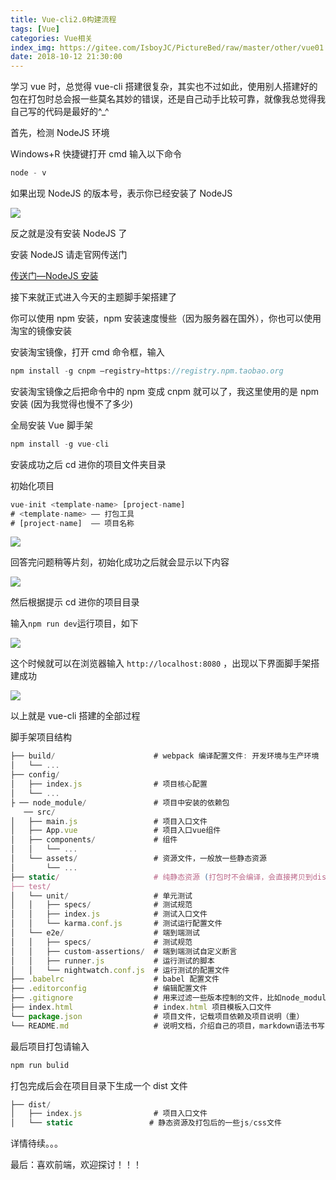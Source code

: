 ```yaml
---
title: Vue-cli2.0构建流程
tags: [Vue]
categories: Vue相关
index_img: https://gitee.com/IsboyJC/PictureBed/raw/master/other/vue01.jpg
date: 2018-10-12 21:30:00
---
```



学习 vue 时，总觉得 vue-cli 搭建很复杂，其实也不过如此，使用别人搭建好的包在打包时总会报一些莫名其妙的错误，还是自己动手比较可靠，就像我总觉得我自己写的代码是最好的\^\_^

首先，检测 NodeJS 环境

Windows+R 快捷键打开 cmd 输入以下命令

```js
node - v
```

如果出现 NodeJS 的版本号，表示你已经安装了 NodeJS

![](https://gitee.com/IsboyJC/PictureBed/raw/master/other/01.PNG)

反之就是没有安装 NodeJS 了

安装 NodeJS 请走官网传送门

[传送门—NodeJS 安装](https://nodejs.org/zh-cn/)

接下来就正式进入今天的主题脚手架搭建了

你可以使用 npm 安装，npm 安装速度慢些（因为服务器在国外），你也可以使用淘宝的镜像安装

安装淘宝镜像，打开 cmd 命令框，输入

```js
npm install -g cnpm –registry=https://registry.npm.taobao.org
```

安装淘宝镜像之后把命令中的 npm 变成 cnpm 就可以了，我这里使用的是 npm 安装 (因为我觉得也慢不了多少)

全局安装 Vue 脚手架

```js
npm install -g vue-cli
```

安装成功之后 cd 进你的项目文件夹目录

初始化项目

```js
vue-init <template-name> [project-name]
# <template-name> —— 打包工具
# [project-name]  —— 项目名称
```

![](https://gitee.com/IsboyJC/PictureBed/raw/master/other/02.PNG)

回答完问题稍等片刻，初始化成功之后就会显示以下内容

![](https://gitee.com/IsboyJC/PictureBed/raw/master/other/03.PNG)

然后根据提示 cd 进你的项目目录

输入`npm run dev`运行项目，如下

![](https://gitee.com/IsboyJC/PictureBed/raw/master/other/04.PNG)

这个时候就可以在浏览器输入 `http://localhost:8080` ，出现以下界面脚手架搭建成功

![](https://gitee.com/IsboyJC/PictureBed/raw/master/other/05.PNG)

以上就是 vue-cli 搭建的全部过程

脚手架项目结构

```js
├── build/                      # webpack 编译配置文件: 开发环境与生产环境
│   └── ...
├── config/
│   ├── index.js                # 项目核心配置
│   └── ...
├ ── node_module/               # 项目中安装的依赖包
   ── src/
│   ├── main.js                 # 项目入口文件
│   ├── App.vue                 # 项目入口vue组件
│   ├── components/             # 组件
│   │   └── ...
│   └── assets/                 # 资源文件，一般放一些静态资源
│       └── ...
├── static/                     # 纯静态资源 (打包时不会编译，会直接拷贝到dist/static/里面)
├── test/
│   └── unit/                   # 单元测试
│   │   ├── specs/              # 测试规范
│   │   ├── index.js            # 测试入口文件
│   │   └── karma.conf.js       # 测试运行配置文件
│   └── e2e/                    # 端到端测试
│   │   ├── specs/              # 测试规范
│   │   ├── custom-assertions/  # 端到端测试自定义断言
│   │   ├── runner.js           # 运行测试的脚本
│   │   └── nightwatch.conf.js  # 运行测试的配置文件
├── .babelrc                    # babel 配置文件
├── .editorconfig               # 编辑配置文件
├── .gitignore                  # 用来过滤一些版本控制的文件，比如node_modules文件夹
├── index.html                  # index.html 项目模板入口文件
└── package.json                # 项目文件，记载项目依赖及项目说明（重）
└── README.md                   # 说明文档，介绍自己的项目，markdown语法书写
```

最后项目打包请输入

```js
npm run bulid
```

打包完成后会在项目目录下生成一个 dist 文件

```js
├── dist/
│   ├── index.js                # 项目入口文件
│   └── static				   # 静态资源及打包后的一些js/css文件
```

详情待续。。。

最后：喜欢前端，欢迎探讨！！！
